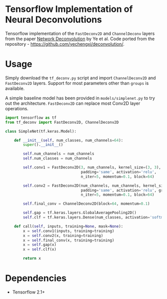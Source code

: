 # Tensorflow Implementation of Neural Deconvolutions

Tensorflow implementation of the `FastDeconv2D` and `ChannelDeconv` layers from the paper [Network Deconvolution](https://openreview.net/forum?id=rkeu30EtvS) by Ye et al. Code ported from the repository - https://github.com/yechengxi/deconvolution/.

# Usage

Simply download the `tf_deconv.py` script and import `ChannelDeconv2D` and `FastDeconv2D` layers. Support for most parameters other than `groups` is available.

A simple baseline model has been provided in `models/simplenet.py` to try out the architecture. `FastDeconv2D` can replace most Conv2D layer operations.

```python
import tensorflow as tf
from tf_deconv import FastDeconv2D, ChannelDeconv2D

class SimpleNet(tf.keras.Model):

    def __init__(self, num_classes, num_channels=64):
        super().__init__()

        self.num_channels = num_channels
        self.num_classes = num_channels

        self.conv1 = FastDeconv2D(3, num_channels, kernel_size=(3, 3), stride=(2, 2),
                                  padding='same', activation='relu',
                                  n_iter=5, momentum=0.1, block=64)

        self.conv2 = FastDeconv2D(num_channels, num_channels, kernel_size=(3, 3), stride=(2, 2),
                                  padding='same', activation='relu', groups=32,  # ADD GROUPS FOR GPU ONLY
                                  n_iter=5, momentum=0.1, block=64)

        self.final_conv = ChannelDeconv2D(block=64, momentum=0.1)

        self.gap = tf.keras.layers.GlobalAveragePooling2D()
        self.clf = tf.keras.layers.Dense(num_classes, activation='softmax')

    def call(self, inputs, training=None, mask=None):
        x = self.conv1(inputs, training=training)
        x = self.conv2(x, training=training)
        x = self.final_conv(x, training=training)
        x = self.gap(x)
        x = self.clf(x)

        return x
```

# Dependencies
- Tensorflow 2.1+
